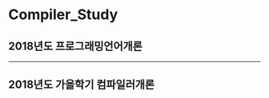 # Compiler_Study
## 2018년도  프로그래밍언어개론

--------------------------------------
## 2018년도 가을학기 컴파일러개론
